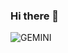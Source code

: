 ### Hi there 👋

<!--
**phuongthaon/phuongthaon** is a ✨ _special_ ✨ repository because its `README.md` (this file) appears on your GitHub profile.

Here are some ideas to get you started:

- 🔭 I’m currently working on ...
- 🌱 I’m currently learning University of Engineering and Technology
- 👯 I’m looking to collaborate on ...
- 🤔 I’m looking for help with ...
- 💬 Ask me about ...
- 📫 How to reach me: ...
- 😄 Pronouns: ...
- ⚡ Fun fact: ...
-->
 ![GEMINI](https://user-images.githubusercontent.com/56296424/95023265-511b1800-06a6-11eb-863d-082849cb4a8b.jpg)



